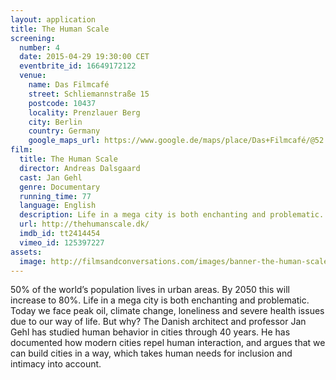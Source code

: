 ```yaml
---
layout: application
title: The Human Scale
screening:
  number: 4
  date: 2015-04-29 19:30:00 CET
  eventbrite_id: 16649172122
  venue:
    name: Das Filmcafé
    street: Schliemannstraße 15
    postcode: 10437
    locality: Prenzlauer Berg
    city: Berlin
    country: Germany
    google_maps_url: https://www.google.de/maps/place/Das+Filmcafé/@52.543592,13.41985,17z/data=!4m6!1m3!3m2!1s0x47a84dff985f5863:0x6730066f8aa942d6!2sDas+Filmcafé!3m1!1s0x47a84dff985f5863:0x6730066f8aa942d6
film:
  title: The Human Scale
  director: Andreas Dalsgaard
  cast: Jan Gehl
  genre: Documentary
  running_time: 77
  language: English
  description: Life in a mega city is both enchanting and problematic.  Today we face peak oil, climate change, loneliness and severe health issues due to our way of life.  But why?
  url: http://thehumanscale.dk/
  imdb_id: tt2414454
  vimeo_id: 125397227
assets:
  image: http://filmsandconversations.com/images/banner-the-human-scale.jpg
---
```

50% of the world’s population lives in urban areas.  By 2050 this will increase to 80%.  Life in a mega city is both enchanting and problematic.  Today we face peak oil, climate change, loneliness and severe health issues due to our way of life.  But why?  The Danish architect and professor Jan Gehl has studied human behavior in cities through 40 years.  He has documented how modern cities repel human interaction, and argues that we can build cities in a way, which takes human needs for inclusion and intimacy into account.
